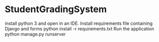 # StudentGradingSystem #
install python 3 and open in an IDE.
Install requirements file containing Django and forms 
python install -r requirements.txt
Run the application 
python manage.py runserver 
